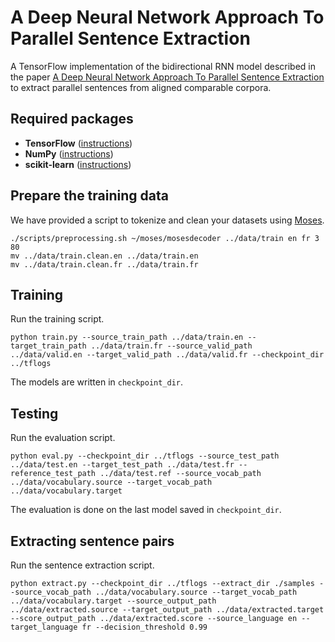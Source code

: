 # A Deep Neural Network Approach To Parallel Sentence Extraction
A TensorFlow implementation of the bidirectional RNN model described in the paper [A Deep Neural Network Approach To Parallel Sentence Extraction](https://arxiv.org/abs/1709.09783) to extract parallel sentences from aligned comparable corpora.

## Required packages
* **TensorFlow** ([instructions](https://www.tensorflow.org/install/))
* **NumPy** ([instructions](https://www.scipy.org/install.html))
* **scikit-learn** ([instructions](http://scikit-learn.org/stable/install.html))

## Prepare the training data
We have provided a script to tokenize and clean your datasets using [Moses](https://github.com/moses-smt/mosesdecoder).
```
./scripts/preprocessing.sh ~/moses/mosesdecoder ../data/train en fr 3 80
mv ../data/train.clean.en ../data/train.en
mv ../data/train.clean.fr ../data/train.fr
```

## Training
Run the training script.
```
python train.py --source_train_path ../data/train.en --target_train_path ../data/train.fr --source_valid_path ../data/valid.en --target_valid_path ../data/valid.fr --checkpoint_dir ../tflogs
```
The models are written in `checkpoint_dir`.

## Testing
Run the evaluation script.
```
python eval.py --checkpoint_dir ../tflogs --source_test_path ../data/test.en --target_test_path ../data/test.fr --reference_test_path ../data/test.ref --source_vocab_path ../data/vocabulary.source --target_vocab_path ../data/vocabulary.target
```
The evaluation is done on the last model saved in `checkpoint_dir`.

## Extracting sentence pairs
Run the sentence extraction script.
```
python extract.py --checkpoint_dir ../tflogs --extract_dir ./samples --source_vocab_path ../data/vocabulary.source --target_vocab_path ../data/vocabulary.target --source_output_path ../data/extracted.source --target_output_path ../data/extracted.target --score_output_path ../data/extracted.score --source_language en --target_language fr --decision_threshold 0.99
```
